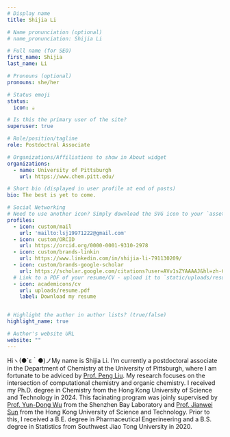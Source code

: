 ```yaml
---
# Display name
title: Shijia Li

# Name pronunciation (optional)
# name_pronunciation: Shijia Li

# Full name (for SEO)
first_name: Shijia
last_name: Li

# Pronouns (optional)
pronouns: she/her

# Status emoji
status:
  icon: ☕️

# Is this the primary user of the site?
superuser: true

# Role/position/tagline
role: Postdoctral Associate

# Organizations/Affiliations to show in About widget
organizations:
  - name: University of Pittsburgh
    url: https://www.chem.pitt.edu/

# Short bio (displayed in user profile at end of posts)
bio: The best is yet to come.

# Social Networking
# Need to use another icon? Simply download the SVG icon to your `assets/media/icons/` folder.
profiles:
  - icon: custom/mail
    url: 'mailto:lsj19971222@gmail.com'
  - icon: custom/ORCID
    url: https://orcid.org/0000-0001-9310-2978
  - icon: custom/brands-linkin
    url: https://www.linkedin.com/in/shijia-li-791130209/
  - icon: custom/brands-google-scholar
    url: https://scholar.google.com/citations?user=AVv1sZYAAAAJ&hl=zh-CN&authuser=1
  # Link to a PDF of your resume/CV - upload it to `static/uploads/resume.pdf`
  - icon: academicons/cv
    url: uploads/resume.pdf
    label: Download my resume


# Highlight the author in author lists? (true/false)
highlight_name: true

# Author's website URL
website: ""
---
```


Hiヽ(●´ε｀●)ノMy name is Shijia Li. 
I'm currently a postdoctoral associate in the Department of Chemistry at the University of Pittsburgh, where I am fortunate to be adviced by [Prof. Peng Liu](http://pengliu.owlstown.net/). My research focuses on the intersection of computational chemistry and organic chemistry. 
I received my Ph.D. degree in Chemistry from the Hong Kong University of Science and Technology in 2024. This facinating program was joinly supervised by [Prof. Yun-Dong Wu](http:/web.pkusz.edu.cn/wu/) from the Shenzhen Bay Laboratory and [Prof. Jianwei Sun](https://sunlab.hkust.edu.hk/cgi-bin/index.php) from the Hong Kong University of Science and Technology. Prior to this, I received a B.E. degree in Pharmaceutical Engerineering and a B.S. degree in Statistics from Southwest Jiao Tong University in 2020.